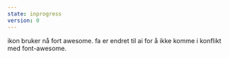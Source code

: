 ```yaml
---
state: inprogress
version: 0
---
```

ikon bruker nå fort awesome. fa er endret til ai for å ikke komme i konflikt med font-awesome.
